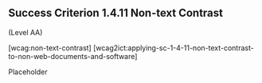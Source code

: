 ## Success Criterion 1.4.11 Non-text Contrast

(Level AA)

[wcag:non-text-contrast]
[wcag2ict:applying-sc-1-4-11-non-text-contrast-to-non-web-documents-and-software]

Placeholder
